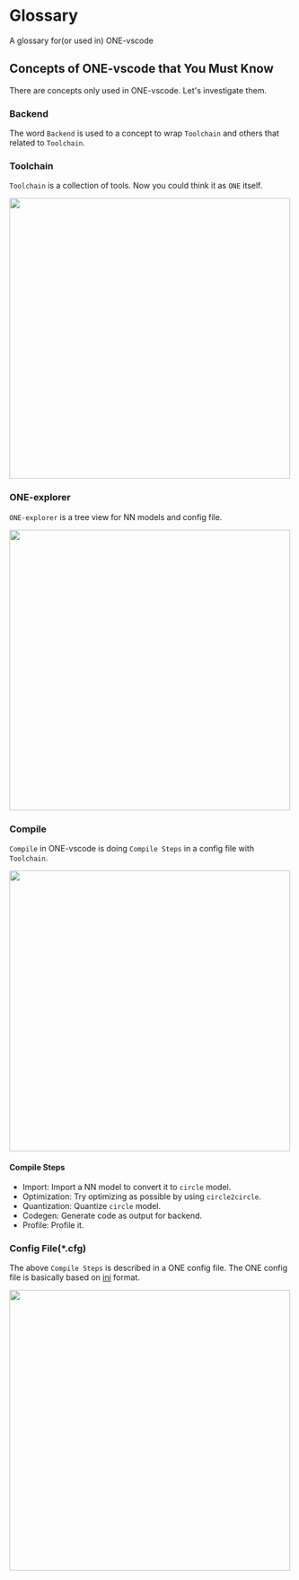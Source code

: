 # Glossary

A glossary for(or used in) ONE-vscode

## Concepts of ONE-vscode that You Must Know

There are concepts only used in ONE-vscode. Let's investigate them.

### Backend

The word `Backend` is used to a concept to wrap `Toolchain` and others that related to `Toolchain`.

### Toolchain

`Toolchain` is a collection of tools. Now you could think it as `ONE` itself.

<img src="https://user-images.githubusercontent.com/7223627/172834540-945ed5f9-82b0-4388-bd46-4ea10587d701.gif" width=500 />

### ONE-explorer

`ONE-explorer` is a tree view for NN models and config file.

<img src="https://user-images.githubusercontent.com/17171963/172789165-1a66e890-5f8f-49db-98fa-57f61f62281c.gif" width=500 />

### Compile

`Compile` in ONE-vscode is doing `Compile Steps` in a config file with `Toolchain`.

<img src="https://user-images.githubusercontent.com/10216715/174796457-4dae4a77-04e1-4e5c-9453-77ebfb65182a.gif" width=500 />

#### Compile Steps

- Import: Import a NN model to convert it to `circle` model.
- Optimization: Try optimizing as possible by using `circle2circle`.
- Quantization: Quantize `circle` model.
- Codegen: Generate code as output for backend.
- Profile: Profile it.

### Config File(*.cfg)

The above `Compile Steps` is described in a ONE config file. The ONE config file is basically based on [ini](https://en.wikipedia.org/wiki/INI_file) format.

<img src="https://user-images.githubusercontent.com/24720192/172993683-677690f3-49b5-454e-8912-31b89b8cdc2e.gif" width=500 />
